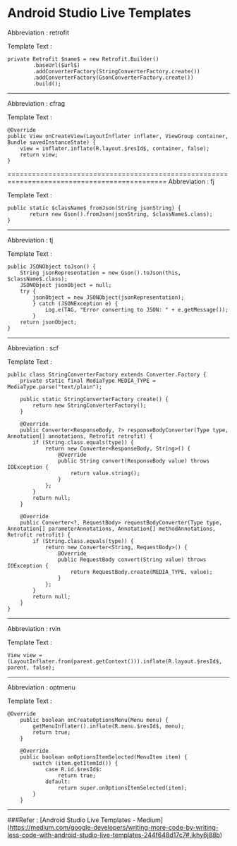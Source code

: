 # Android Studio Live Templates

Abbreviation : retrofit

Template Text :
```
private Retrofit $name$ = new Retrofit.Builder()
        .baseUrl($url$)
        .addConverterFactory(StringConverterFactory.create())
        .addConverterFactory(GsonConverterFactory.create())
        .build();
```
---
Abbreviation : cfrag

Template Text :
```
@Override
public View onCreateView(LayoutInflater inflater, ViewGroup container, Bundle savedInstanceState) {
    view = inflater.inflate(R.layout.$resId$, container, false);
    return view;
}
```
=============================================================================================
Abbreviation : fj

Template Text :
```
public static $className$ fromJson(String jsonString) {
       return new Gson().fromJson(jsonString, $className$.class);
}
```
---
Abbreviation : tj

Template Text :
```
public JSONObject toJson() {
    String jsonRepresentation = new Gson().toJson(this, $className$.class);
    JSONObject jsonObject = null;
    try {
        jsonObject = new JSONObject(jsonRepresentation);
        } catch (JSONException e) {
            Log.e(TAG, "Error converting to JSON: " + e.getMessage());
        }
    return jsonObject;
}
```
---
Abbreviation : scf

Template Text :
```
public class StringConverterFactory extends Converter.Factory {
    private static final MediaType MEDIA_TYPE = MediaType.parse("text/plain");

    public static StringConverterFactory create() {
        return new StringConverterFactory();
    }

    @Override
    public Converter<ResponseBody, ?> responseBodyConverter(Type type, Annotation[] annotations, Retrofit retrofit) {
        if (String.class.equals(type)) {
            return new Converter<ResponseBody, String>() {
                @Override
                public String convert(ResponseBody value) throws IOException {
                    return value.string();
                }
            };
        }
        return null;
    }

    @Override
    public Converter<?, RequestBody> requestBodyConverter(Type type, Annotation[] parameterAnnotations, Annotation[] methodAnnotations, Retrofit retrofit) {
        if (String.class.equals(type)) {
            return new Converter<String, RequestBody>() {
                @Override
                public RequestBody convert(String value) throws IOException {
                    return RequestBody.create(MEDIA_TYPE, value);
                }
            };
        }
        return null;
    }
}
```
---
Abbreviation : rvin

Template Text :
```
View view = (LayoutInflater.from(parent.getContext())).inflate(R.layout.$resId$, parent, false);
```
---
Abbreviation : optmenu

Template Text :
```
@Override
    public boolean onCreateOptionsMenu(Menu menu) {
        getMenuInflater().inflate(R.menu.$resId$, menu);
        return true;
    }

    @Override
    public boolean onOptionsItemSelected(MenuItem item) {
        switch (item.getItemId()) {
            case R.id.$resId$:
                return true;
            default:
                return super.onOptionsItemSelected(item);
        }
    }
```
---
###Refer : 
[Android Studio Live Templates - Medium] (https://medium.com/google-developers/writing-more-code-by-writing-less-code-with-android-studio-live-templates-244f648d17c7#.ikhy6j88b)

